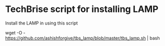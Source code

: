 # TechBrise script for installing LAMP 
Install the LAMP in using this script


wget -O - https://github.com/ashishforgive/tbs_lamp/blob/master/tbs_lamp.sh | bash
